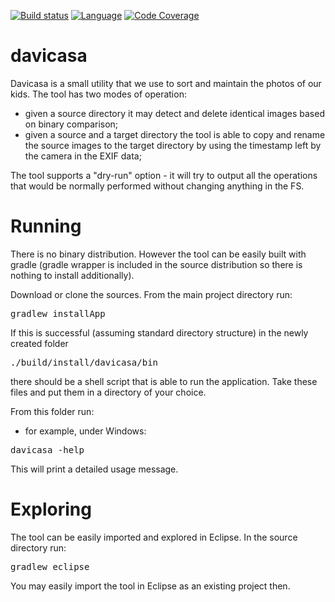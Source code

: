 [![Build status](https://api.travis-ci.org/luchob/davicasa.svg?branch=master)](https://travis-ci.org/luchob/davicasa)
[![Language](http://img.shields.io/badge/language-java-brightgreen.svg)](https://www.java.com/)
[![Code Coverage](https://img.shields.io/codecov/c/github/luchob/davicasa/master.svg)](https://codecov.io/github/luchob/davicasa?branch=master)

# davicasa

Davicasa is a small utility that we use to sort and maintain the photos of our kids. The tool has two modes of operation:

- given a source directory it may detect and delete identical images based on binary comparison;
- given a source and a target directory the tool is able to copy and rename the source images to the target directory by using the timestamp left by the camera in the EXIF data;

The tool supports a "dry-run" option - it will try to output all the operations that would be normally performed without changing anything in the FS. 

# Running

There is no binary distribution. However the tool can be easily built with gradle (gradle wrapper is included in the source distribution so there is nothing to install additionally).

Download or clone the sources. From the main project directory run:

<pre>gradlew installApp</pre>

If this is successful (assuming standard directory structure) in the newly created folder <pre>./build/install/davicasa/bin</pre> there should be a shell script that is able to run the application. 
Take these files and put them in a directory of your choice.

From this folder run:

- for example, under Windows:

<pre>davicasa -help</pre>

This will print a detailed usage message.

# Exploring

The tool can be easily imported and explored in Eclipse. In the source directory run:

<pre>gradlew eclipse</pre>

You may easily import the tool in Eclipse as an existing project then.
